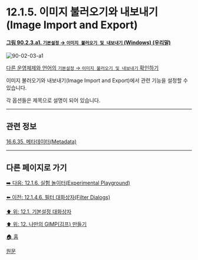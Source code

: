 # 12.1.5. 이미지 불러오기와 내보내기(Image Import and Export)

<a id="90-02-03-a1"></a>

#### [그림 90.2.3.a1. `기본설정` → `이미지 불러오기 및 내보내기` (Windows) (우리말)](./90-02-03-image-import-n-export.md#90-02-03-a1)
![90-02-03-a1](https://github.com/wonder13662/gimp/assets/15767104/14028ff0-e3c4-4eb0-8dee-57885a107a3d)

[다른 운영체제와 언어의 `기본설정` → `이미지 불러오기 및 내보내기` 확인하기](./90-02-03-image-import-n-export.md#90-02-03-a2)

이미지 불러오기와 내보내기(Image Import and Export)에서 관련 기능을 설정할 수 있습니다.

각 옵션들은 제목으로 설명이 되어 있습니다.

<a comment="TODO 사용자에게 영향이 큰 옵션이 있는지 확인 필요!"></a>

***

## 관련 정보

[16.6.35. 메타데이터(Metadata)](./16-06-35-metadata.md)

***

## 다른 페이지로 가기

[➡️ 다음: 12.1.6. 실험 놀이터(Experimental Playground)](./12-01-06-experimental-playground.md)

[⬅️ 이전: 12.1.4.6. 필터 대화상자(Filter Dialogs)](./12-01-04-06-filter_dialogs.md)

[⬆️ 위: 12.1. 기본설정 대화상자](./12-01-00-preference-dialog.md)

[⬆️ 위: 12. 나만의 GIMP(김프) 만들기](./12-00-enrich-my-gimp.md)

[🏠 홈](./00-home.md)

[원문](https://docs.gimp.org/2.10/ko/gimp-pimping.html#gimp-prefs-import-export)
